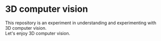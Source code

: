 # 3D computer vision
This repository is an experiment in understanding and experimenting with 3D computer vision.  
Let's enjoy 3D computer vision.
